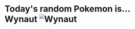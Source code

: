 # Today's random Pokemon is... Wynaut ![Wynaut](https://raw.githubusercontent.com/PokeAPI/sprites/master/sprites/pokemon/shiny/360.png)